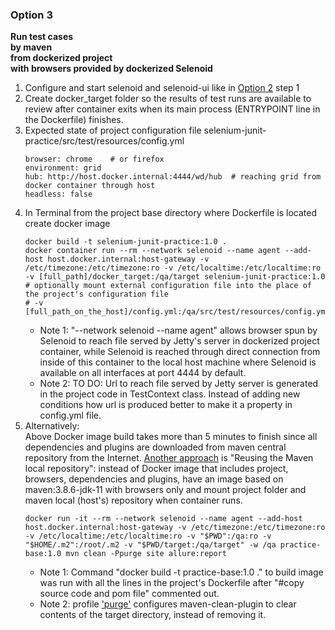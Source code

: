 ### Option 3
**Run test cases<br>
by maven<br>
from dockerized project<br>
with browsers provided by dockerized Selenoid**

1. Configure and start selenoid and selenoid-ui like in [Option 2](option2.md) step 1
2. Create docker_target folder so the results of test runs are available to review after container exits when its main process (ENTRYPOINT line in the Dockerfile) finishes.
3. Expected state of project configuration file selenium-junit-practice/src/test/resources/config.yml
   ```
   browser: chrome    # or firefox
   environment: grid
   hub: http://host.docker.internal:4444/wd/hub  # reaching grid from docker container through host
   headless: false
   ```
4. In Terminal from the project base directory where Dockerfile is located create docker image
   ```
   docker build -t selenium-junit-practice:1.0 . 
   docker container run --rm --network selenoid --name agent --add-host host.docker.internal:host-gateway -v /etc/timezone:/etc/timezone:ro -v /etc/localtime:/etc/localtime:ro -v [full_path]/docker_target:/qa/target selenium-junit-practice:1.0
   # optionally mount external configuration file into the place of the project's configuration file
   # -v [full_path_on_the_host]/config.yml:/qa/src/test/resources/config.yml
   ```
   - Note 1: "--network selenoid --name agent" allows browser spun by Selenoid to reach file served by Jetty's server in dockerized project container, while Selenoid is reached through direct connection from inside of this container to the local host machine where Selenoid is available on all interfaces at port 4444 by default.<br>
   - Note 2: TO DO: Url to reach file served by Jetty server is generated in the project code in TestContext class. Instead of adding new conditions how url is produced better to make it a property in config.yml file.
5. Alternatively:     
   Above Docker image build takes more than 5 minutes to finish since all dependencies and plugins are downloaded from maven central repository from the Internet. [Another approach](https://hub.docker.com/_/maven) is "Reusing the Maven local repository": instead of Docker image that includes project, browsers, dependencies and plugins, have an image based on maven:3.8.6-jdk-11 with browsers only and mount project folder and maven local (host's) repository when container runs.
   ```
   docker run -it --rm --network selenoid --name agent --add-host host.docker.internal:host-gateway -v /etc/timezone:/etc/timezone:ro -v /etc/localtime:/etc/localtime:ro -v "$PWD":/qa:ro -v "$HOME/.m2":/root/.m2 -v "$PWD/target:/qa/target" -w /qa practice-base:1.0 mvn clean -Ppurge site allure:report
   ```
   - Note 1: Command "docker build -t practice-base:1.0 ." to build image was run with all the lines in the project's Dockerfile after "#copy source code and pom file" commented out.<br>
   - Note 2: profile ['purge'](https://github.com/Alfresco/alfresco-sdk/issues/261#issuecomment-214994198) configures maven-clean-plugin to clear contents of the target directory, instead of removing it.